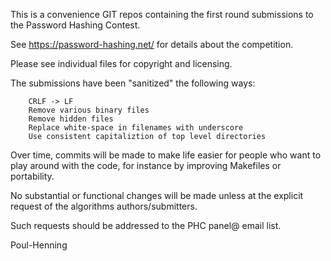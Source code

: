 This is a convenience GIT repos containing the first round
submissions to the Password Hashing Contest.

See https://password-hashing.net/ for details about the competition.

Please see individual files for copyright and licensing.

The submissions have been "sanitized" the following ways:

        CRLF -> LF
        Remove various binary files
        Remove hidden files
        Replace white-space in filenames with underscore
        Use consistent capitaliztion of top level directories

Over time, commits will be made to make life easier for people
who want to play around with the code, for instance by improving
Makefiles or portability.

No substantial or functional changes will be made unless at the
explicit request of the algorithms authors/submitters.

Such requests should be addressed to the PHC panel@ email list.

Poul-Henning
